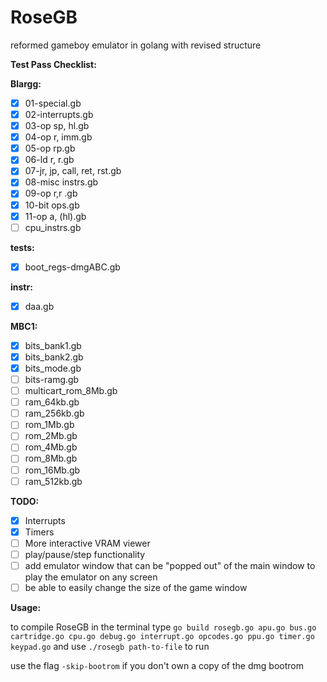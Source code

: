 # RoseGB
reformed gameboy emulator in golang with revised structure

**Test Pass Checklist:**

**Blargg:**
- [x] 01-special.gb
- [x] 02-interrupts.gb
- [x] 03-op sp, hl.gb
- [x] 04-op r, imm.gb
- [x] 05-op rp.gb
- [x] 06-ld r, r.gb
- [x] 07-jr, jp, call, ret, rst.gb
- [x] 08-misc instrs.gb
- [x] 09-op r,r .gb
- [x] 10-bit ops.gb
- [x] 11-op a, (hl).gb
- [ ] cpu_instrs.gb

**tests:**
- [x] boot_regs-dmgABC.gb

**instr:**
- [x] daa.gb

**MBC1:**
- [x] bits_bank1.gb
- [x] bits_bank2.gb
- [x] bits_mode.gb
- [ ] bits-ramg.gb
- [ ] multicart_rom_8Mb.gb
- [ ] ram_64kb.gb
- [ ] ram_256kb.gb
- [ ] rom_1Mb.gb
- [ ] rom_2Mb.gb
- [ ] rom_4Mb.gb
- [ ] rom_8Mb.gb
- [ ] rom_16Mb.gb
- [ ] ram_512kb.gb

**TODO:**
- [x] Interrupts
- [x] Timers
- [ ] More interactive VRAM viewer
- [ ] play/pause/step functionality
- [ ] add emulator window that can be "popped out" of the main window to play the emulator on any screen
- [ ] be able to easily change the size of the game window

**Usage:**

to compile RoseGB in the terminal type ```go build rosegb.go apu.go bus.go cartridge.go cpu.go debug.go interrupt.go opcodes.go ppu.go timer.go keypad.go``` and use ```./rosegb path-to-file``` to run

use the flag ```-skip-bootrom``` if you don't own a copy of the dmg bootrom
